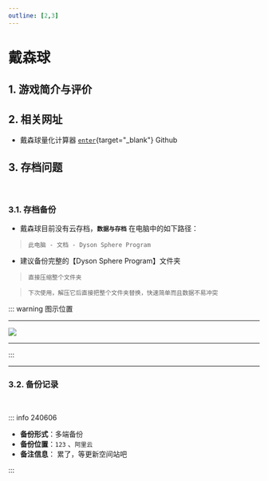```yaml
---
outline: [2,3] 
---
```

# 戴森球


## 1. 游戏简介与评价


## 2. 相关网址

- 戴森球量化计算器 [`enter`](https://github.com/DSPCalculator/dsp-calc){target="_blank"} <Badge type='info'>Github</Badge>

## 3. 存档问题

<br/>

### 3.1. 存档备份

- 戴森球目前没有云存档，**`数据与存档`** 在电脑中的如下路径：

> `此电脑 - 文档 - Dyson Sphere Program`

- 建议备份完整的【Dyson Sphere Program】文件夹

> `直接压缩整个文件夹`

> `下次使用，解压它后直接把整个文件夹替换，快速简单而且数据不易冲突`

::: warning <Badge type='warning'>图示位置</Badge>

---

![](/notesPic/202405071323.png)

---

:::

---

### 3.2. 备份记录

<br/>

::: info <Badge type='info'>240606</Badge>

- **备份形式**：多端备份
- **备份位置**：`123` 、`阿里云`
- **备注信息**： 累了，等更新空间站吧

:::